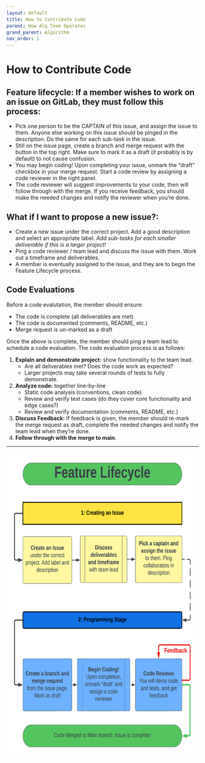```yaml
---
layout: default
title: How to Contribute Code
parent: How Alg Team Operates
grand_parent: Algorithm
nav_order: 1
---
```


# How to Contribute Code

## **Feature lifecycle**: If a member wishes to work on an issue on GitLab, they must follow this process:
    
   - Pick one person to be the CAPTAIN of this issue, and assign the issue to them. Anyone else working on this issue should be pinged in the description. Do the same for each sub-task in the issue.
   - Still on the issue page, create a branch and merge request with the button in the top right. Make sure to mark it as a draft (it probably is by default) to not cause confusion.
   - You may begin coding! Upon completing your issue, unmark the “draft” checkbox in your merge request. Start a code review by assigning a code reviewer in the right panel.
   - The code reviewer will suggest improvements to your code, then will follow through with the merge. If you receive feedback, you should make the needed changes and notify the reviewer when you’re done.


    
## **What if I want to propose a new issue?:**
   
   - Create a new issue under the correct project. Add a good description and select an appropriate label. *Add  sub-tasks for each smaller deliverable if this is a larger project!*
   - Ping a code reviewer / team lead and discuss the issue with them. Work out a timeframe and deliverables.
   - A member is eventually assigned to the issue, and they are to begin the Feature Lifecycle process.
   
    
## **Code Evaluations**
 Before a code evalutation, the member should ensure:
 - The code is complete (all deliverables are met)
 - The code is documented (comments, README, etc.)
 - Merge request is un-marked as a draft

 Once the above is complete, the member should ping a team lead to schedule a code evaluation. The code evaluation process is as follows:
1. **Explain and demonstrate project:** show functionality to the team lead. 
   - Are all deliverables met? Does the code work as expected? 
   - Larger projects may take several rounds of tests to fully demonstrate.
2. **Analyze code:** together line-by-line
   - Static code analysis (conventions, clean code)
   - Review and verify test cases (do they cover core functionality and edge cases?)
   - Review and verify documentation (comments, README, etc.)
3. **Discuss Feedback:** If feedback is given, the member should re-mark the merge request as draft, complete the needed changes and notify the team lead when they’re done.
4. **Follow through with the merge to main**.

***

<p align="center">
  <img src="feature_lifecycle.png" width="700" height="800" />
</p>
